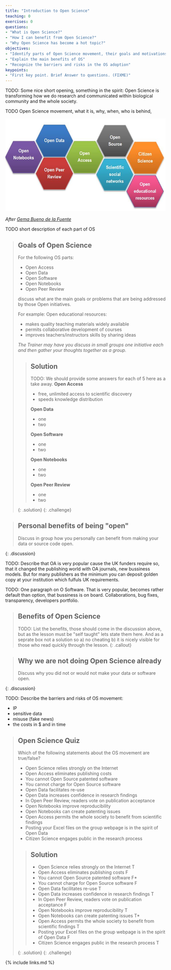 ```yaml
---
title: "Introduction to Open Science"
teaching: 0
exercises: 0
questions:
- "What is Open Science?"
- "How I can benefit from Open Science?"
- "Why Open Science has become a hot topic?"
objectives:
- "Identify parts of Open Science movement, their goals and motivations"
- "Explain the main benefits of OS"
- "Recognize the barriers and risks in the OS adoption"
keypoints:
- "First key point. Brief Answer to questions. (FIXME)"
---
```


TODO: Some nice short opening, something in the spirit:
Open Science is transforming how we do research and communicated within
biological community and the whole society.


TODO Open Science movement, what it is, why, when, who is behind,

![Figure 1. Open Science Building Blocks](../fig/OpenScienceBuildingBlocks.jpg)

*After [Gema Bueno de la Fuente](https://www.fosteropenscience.eu/content/what-open-science-introduction)*

TODO short description of each part of OS

> ## Goals of Open Science
>
> For the following OS parts:
> * Open Access
> * Open Data
> * Open Software
> * Open Notebooks
> * Open Peer Review
>
> discuss what are the main goals or problems that are being addressed
> by those Open initiatives.
>
> For example:
> Open educational resources:
> - makes quality teaching materials widely available
> - permits collaborative development of courses
> - improves teachers/instructors skills by sharing ideas
>
> *The Trainer may have you discuss in small groups one initiative each and
> then gather your thoughts together as a group.*
>
>> ## Solution
>>
>> TODO: We should provide some answers for each of 5 here as a take away.
>> **Open Access**
>> * free, unlimited access to scientific discovery
>> * speeds knowledge distribution
>>
>> **Open Data**
>> * one
>> * two
>>
>> **Open Software**
>> * one
>> * two
>>
>> **Open Notebooks**
>> * one
>> * two
>>
>> **Open Peer Review**
>> * one
>> * two
>>
> {: .solution}
{: .challenge}

> ## Personal benefits of being "open"
>
> Discuss in group how you personally can benefit from making your data or source code open.
>
{: .discussion}

TODO: Describe that OA is very popular cause the UK funders require so,
that it changed the publishing world with OA journals, new bussiness models.
But for many publishers as the minimum you can deposit golden copy at your institution
which fulfuls UK requirements.

TODO: One paragraph on O Software. That is very popular, becomes rather default
than option, that bussiness is on board. Collaborations, bug fixes, transparency,
developers portfolio.

> ## Benefits of Open Science
>
> TODO: List the benefits, those should come in the discussion above,
> but as the lesson must be "self taught" lets state them here. And
> as a seprate box not a solution so a) no cheating b) it is nicely visible
> for those who read quickly through the lesson.
{: .callout}

> ## Why we are not doing Open Science already
>
> Discuss why you did not or would not make your data or software open.
>
{: .discussion}


TODO: Describe the barriers and risks of OS movement:
- IP
- sensitive data
- misuse (fake news)
- the costs in $ and in time

> ## Open Science Quiz
>
> Which of the following statements about the OS movement are true/false?
>
>* Open Science relies strongly on the Internet
>* Open Access eliminates publishing costs
>* You cannot Open Source patented software
>* You cannot charge for Open Source software
>* Open Data facilitates re-use
>* Open Data increases confidence in research findings
>* In Open Peer Review, readers vote on publication acceptance
>* Open Notebooks improve reproducibility
>* Open Notebooks can create patenting issues
>* Open Access permits the whole society to benefit from scientific findings
>* Posting your Excel files on the group webpage is in the spirit of Open Data
>* Citizen Science engages public in the research process
>
> > ## Solution
> >* Open Science relies strongly on the Internet T
> >* Open Access eliminates publishing costs F
> >* You cannot Open Source patented software F*
> >* You cannot charge for Open Source software F
> >* Open Data facilitates re-use T
> >* Open Data increases confidence in research findings T
> >* In Open Peer Review, readers vote on publication acceptance  F
> >* Open Notebooks improve reproducibility T
> >* Open Notebooks can create patenting issues T*
> >* Open Access permits the whole society to benefit from scientific findings T
> >* Posting your Excel files on the group webpage is in the spirit of Open Data F
> >* Citizen Science engages public in the research process T
> >
> {: .solution}
{: .challenge}

{% include links.md %}

